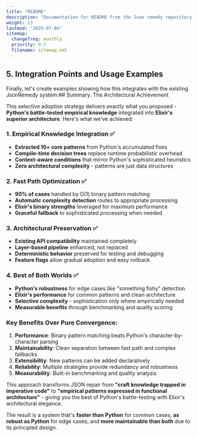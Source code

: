 ```yaml
---
title: "README"
description: "Documentation for README from the Json remedy repository."
weight: 13
lastmod: "2025-07-04"
sitemap:
  changefreq: monthly
  priority: 0.5
  filename: sitemap.xml
---
```


## 5. Integration Points and Usage Examples

Finally, let's create examples showing how this integrates with the existing JsonRemedy system:## Summary: The Architectural Achievement

This selective adoption strategy delivers exactly what you proposed - **Python's battle-tested empirical knowledge** integrated into **Elixir's superior architecture**. Here's what we've achieved:

### 1. **Empirical Knowledge Integration** ✅
- **Extracted 10+ core patterns** from Python's accumulated fixes
- **Compile-time decision trees** replace runtime probabilistic overhead
- **Context-aware conditions** that mirror Python's sophisticated heuristics
- **Zero architectural complexity** - patterns are just data structures

### 2. **Fast Path Optimization** ✅  
- **90% of cases** handled by O(1) binary pattern matching
- **Automatic complexity detection** routes to appropriate processing
- **Elixir's binary strengths** leveraged for maximum performance
- **Graceful fallback** to sophisticated processing when needed

### 3. **Architectural Preservation** ✅
- **Existing API compatibility** maintained completely
- **Layer-based pipeline** enhanced, not replaced
- **Deterministic behavior** preserved for testing and debugging
- **Feature flags** allow gradual adoption and easy rollback

### 4. **Best of Both Worlds** ✅
- **Python's robustness** for edge cases like "something fishy" detection
- **Elixir's performance** for common patterns and clean architecture
- **Selective complexity** - sophistication only where empirically needed
- **Measurable benefits** through benchmarking and quality scoring

### Key Benefits Over Pure Convergence:

1. **Performance**: Binary pattern matching beats Python's character-by-character parsing
2. **Maintainability**: Clean separation between fast path and complex fallbacks  
3. **Extensibility**: New patterns can be added declaratively
4. **Reliability**: Multiple strategies provide redundancy and robustness
5. **Measurability**: Built-in benchmarking and quality analysis

This approach transforms JSON repair from **"craft knowledge trapped in imperative code"** to **"empirical patterns expressed in functional architecture"** - giving you the best of Python's battle-testing with Elixir's architectural elegance.

The result is a system that's **faster than Python** for common cases, **as robust as Python** for edge cases, and **more maintainable than both** due to its principled design.

